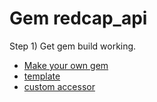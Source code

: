 # Gem redcap_api

Step 1) Get gem build working.

* [Make your own gem](https://guides.rubygems.org/make-your-own-gem/)
* [template](https://github.com/wycats/newgem-template/tree/master)
* [custom accessor](https://mikeyhogarth.wordpress.com/2011/12/01/creating-your-own-attr_accessor-in-ruby/)
